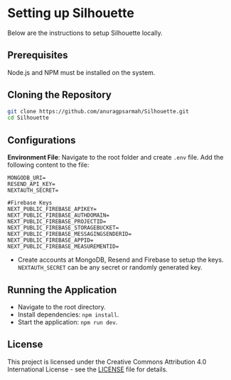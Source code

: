 # Setting up Silhouette

Below are the instructions to setup Silhouette locally.

## Prerequisites

Node.js and NPM must be installed on the system.

## Cloning the Repository

```bash
git clone https://github.com/anuragpsarmah/Silhouette.git
cd Silhouette
```

## Configurations

**Environment File**: Navigate to the root folder and create `.env` file. Add the following content to the file:

    MONGODB_URI=
    RESEND_API_KEY=
    NEXTAUTH_SECRET=

    #Firebase Keys
    NEXT_PUBLIC_FIREBASE_APIKEY=
    NEXT_PUBLIC_FIREBASE_AUTHDOMAIN=
    NEXT_PUBLIC_FIREBASE_PROJECTID=
    NEXT_PUBLIC_FIREBASE_STORAGEBUCKET=
    NEXT_PUBLIC_FIREBASE_MESSAGINGSENDERID=
    NEXT_PUBLIC_FIREBASE_APPID=
    NEXT_PUBLIC_FIREBASE_MEASUREMENTID=
    
 - Create accounts at MongoDB, Resend and Firebase to setup the keys. `NEXTAUTH_SECRET` can be any secret or randomly generated key.    

## Running the Application

  - Navigate to the root directory.
  - Install dependencies: `npm install`.
  - Start the application: `npm run dev`.

## License

This project is licensed under the Creative Commons Attribution 4.0 International License - see the [LICENSE](LICENSE) file for details.

